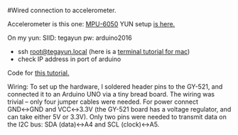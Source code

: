 #Wired connection to accelerometer.

Accelerometer is this one: [MPU-6050](http://playground.arduino.cc/Main/MPU-6050)
YUN setup [is here.](https://www.arduino.cc/en/Guide/ArduinoYun#toc15s)

On my yun:
SIID: tegayun
pw: arduino2016

* ssh root@tegayun.local (here is a [terminal tutorial for mac](https://www.arduino.cc/en/Tutorial/LinuxCLI))
* check IP address in port of arduino

Code for [this tutorial.](http://www.geekmomprojects.com/gyroscopes-and-accelerometers-on-a-chip/)

Wiring:
To set up the hardware, I soldered header pins to the GY-521, and connected it to an Arduino UNO via a tiny bread board.  The wiring was trivial – only four jumper cables were needed.  For power connect GND↔GND and VCC↔3.3V (the GY-521 board has a voltage regulator, and can take either 5V or 3.3V). Only two pins were needed to transmit data on the I2C bus: SDA (data)↔A4 and SCL (clock)↔A5.

